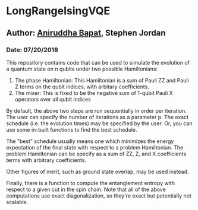 # LongRangeIsingVQE
## Author: [Aniruddha Bapat](https://github.com/quristic),  Stephen Jordan
### Date: 07/20/2018

This repository contains code that can be used to simulate the evolution of a quantum state on n qubits under
two possible Hamiltonians:

1. The phase Hamiltonian: This Hamiltonian is a sum of Pauli ZZ and Pauli Z terms on the qubit indices, with
arbitary coefficients.
2. The mixer: This is fixed to be the negative sum of 1-qubit Pauli X operators over all qubit indices

By default, the above two steps are run sequentially in order per iteration. The user can specify the number of 
iterations as a parameter p. The exact schedule (i.e. the evolution times) may be specified by the user. Or,
you can use some in-built functions to find the best schedule.

The "best" schedule usually means one which minimizes the energy expectation of the final state with respect to 
a problem Hamiltonian. The problem Hamiltonian can be specify as a sum of ZZ, Z, and X coefficients terms with
arbitrary coefficients. 

Other figures of merit, such as ground state overlap, may be used instead. 

Finally, there is a function to compute the entanglement entropy with respect to a given cut in the spin chain. Note
that all of the above computations use exact diagonalization, so they're exact but potentially not scalable. 
